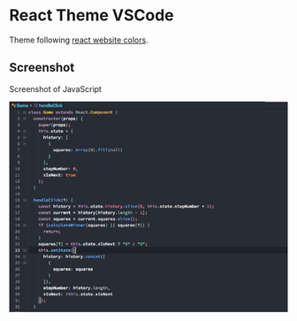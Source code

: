 # React Theme VSCode

Theme following [react website colors](https://reactjs.org).

## Screenshot
Screenshot of JavaScript

![Theme Screenshot](sc.png)
